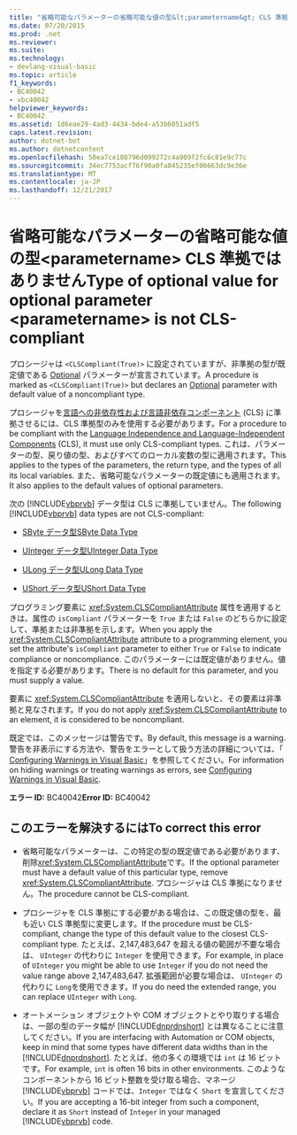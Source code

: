 ```yaml
---
title: "省略可能なパラメーターの省略可能な値の型&lt;parametername&gt; CLS 準拠ではありません"
ms.date: 07/20/2015
ms.prod: .net
ms.reviewer: 
ms.suite: 
ms.technology:
- devlang-visual-basic
ms.topic: article
f1_keywords:
- BC40042
- vbc40042
helpviewer_keywords:
- BC40042
ms.assetid: 1d6eae29-4ad3-4434-bde4-a53b6051adf5
caps.latest.revision: 
author: dotnet-bot
ms.author: dotnetcontent
ms.openlocfilehash: 50ea7ce108796d099272c4a909f2fc6c81e9c77c
ms.sourcegitcommit: 34ec7753acf76f90a0fa845235ef06663dc9e36e
ms.translationtype: MT
ms.contentlocale: ja-JP
ms.lasthandoff: 12/21/2017
---
```

# <a name="type-of-optional-value-for-optional-parameter-ltparameternamegt-is-not-cls-compliant"></a><span data-ttu-id="7c75e-102">省略可能なパラメーターの省略可能な値の型&lt;parametername&gt; CLS 準拠ではありません</span><span class="sxs-lookup"><span data-stu-id="7c75e-102">Type of optional value for optional parameter &lt;parametername&gt; is not CLS-compliant</span></span>
<span data-ttu-id="7c75e-103">プロシージャは `<CLSCompliant(True)>` に設定されていますが、非準拠の型が既定値である [Optional](../../../visual-basic/language-reference/modifiers/optional.md) パラメーターが宣言されています。</span><span class="sxs-lookup"><span data-stu-id="7c75e-103">A procedure is marked as `<CLSCompliant(True)>` but declares an [Optional](../../../visual-basic/language-reference/modifiers/optional.md) parameter with default value of a noncompliant type.</span></span>  
  
 <span data-ttu-id="7c75e-104">プロシージャを[言語への非依存性および言語非依存コンポーネント](../../../standard/language-independence-and-language-independent-components.md) (CLS) に準拠させるには、CLS 準拠型のみを使用する必要があります。</span><span class="sxs-lookup"><span data-stu-id="7c75e-104">For a procedure to be compliant with the [Language Independence and Language-Independent Components](../../../standard/language-independence-and-language-independent-components.md) (CLS), it must use only CLS-compliant types.</span></span> <span data-ttu-id="7c75e-105">これは、パラメーターの型、戻り値の型、およびすべてのローカル変数の型に適用されます。</span><span class="sxs-lookup"><span data-stu-id="7c75e-105">This applies to the types of the parameters, the return type, and the types of all its local variables.</span></span> <span data-ttu-id="7c75e-106">また、省略可能なパラメーターの既定値にも適用されます。</span><span class="sxs-lookup"><span data-stu-id="7c75e-106">It also applies to the default values of optional parameters.</span></span>  
  
 <span data-ttu-id="7c75e-107">次の [!INCLUDE[vbprvb](~/includes/vbprvb-md.md)] データ型は CLS に準拠していません。</span><span class="sxs-lookup"><span data-stu-id="7c75e-107">The following [!INCLUDE[vbprvb](~/includes/vbprvb-md.md)] data types are not CLS-compliant:</span></span>  
  
-   [<span data-ttu-id="7c75e-108">SByte データ型</span><span class="sxs-lookup"><span data-stu-id="7c75e-108">SByte Data Type</span></span>](../../../visual-basic/language-reference/data-types/sbyte-data-type.md)  
  
-   [<span data-ttu-id="7c75e-109">UInteger データ型</span><span class="sxs-lookup"><span data-stu-id="7c75e-109">UInteger Data Type</span></span>](../../../visual-basic/language-reference/data-types/uinteger-data-type.md)  
  
-   [<span data-ttu-id="7c75e-110">ULong データ型</span><span class="sxs-lookup"><span data-stu-id="7c75e-110">ULong Data Type</span></span>](../../../visual-basic/language-reference/data-types/ulong-data-type.md)  
  
-   [<span data-ttu-id="7c75e-111">UShort データ型</span><span class="sxs-lookup"><span data-stu-id="7c75e-111">UShort Data Type</span></span>](../../../visual-basic/language-reference/data-types/ushort-data-type.md)  
  
 <span data-ttu-id="7c75e-112">プログラミング要素に <xref:System.CLSCompliantAttribute> 属性を適用するときは、属性の `isCompliant` パラメーターを `True` または `False` のどちらかに設定して、準拠または非準拠を示します。</span><span class="sxs-lookup"><span data-stu-id="7c75e-112">When you apply the <xref:System.CLSCompliantAttribute> attribute to a programming element, you set the attribute's `isCompliant` parameter to either `True` or `False` to indicate compliance or noncompliance.</span></span> <span data-ttu-id="7c75e-113">このパラメーターには既定値がありません。値を指定する必要があります。</span><span class="sxs-lookup"><span data-stu-id="7c75e-113">There is no default for this parameter, and you must supply a value.</span></span>  
  
 <span data-ttu-id="7c75e-114">要素に <xref:System.CLSCompliantAttribute> を適用しないと、その要素は非準拠と見なされます。</span><span class="sxs-lookup"><span data-stu-id="7c75e-114">If you do not apply <xref:System.CLSCompliantAttribute> to an element, it is considered to be noncompliant.</span></span>  
  
 <span data-ttu-id="7c75e-115">既定では、このメッセージは警告です。</span><span class="sxs-lookup"><span data-stu-id="7c75e-115">By default, this message is a warning.</span></span> <span data-ttu-id="7c75e-116">警告を非表示にする方法や、警告をエラーとして扱う方法の詳細については、「 [Configuring Warnings in Visual Basic](/visualstudio/ide/configuring-warnings-in-visual-basic)」を参照してください。</span><span class="sxs-lookup"><span data-stu-id="7c75e-116">For information on hiding warnings or treating warnings as errors, see [Configuring Warnings in Visual Basic](/visualstudio/ide/configuring-warnings-in-visual-basic).</span></span>  
  
 <span data-ttu-id="7c75e-117">**エラー ID:** BC40042</span><span class="sxs-lookup"><span data-stu-id="7c75e-117">**Error ID:** BC40042</span></span>  
  
## <a name="to-correct-this-error"></a><span data-ttu-id="7c75e-118">このエラーを解決するには</span><span class="sxs-lookup"><span data-stu-id="7c75e-118">To correct this error</span></span>  
  
-   <span data-ttu-id="7c75e-119">省略可能なパラメーターは、この特定の型の既定値である必要があります、削除<xref:System.CLSCompliantAttribute>です。</span><span class="sxs-lookup"><span data-stu-id="7c75e-119">If the optional parameter must have a default value of this particular type, remove <xref:System.CLSCompliantAttribute>.</span></span> <span data-ttu-id="7c75e-120">プロシージャは CLS 準拠になりません。</span><span class="sxs-lookup"><span data-stu-id="7c75e-120">The procedure cannot be CLS-compliant.</span></span>  
  
-   <span data-ttu-id="7c75e-121">プロシージャを CLS 準拠にする必要がある場合は、この既定値の型を、最も近い CLS 準拠型に変更します。</span><span class="sxs-lookup"><span data-stu-id="7c75e-121">If the procedure must be CLS-compliant, change the type of this default value to the closest CLS-compliant type.</span></span> <span data-ttu-id="7c75e-122">たとえば、2,147,483,647 を超える値の範囲が不要な場合は、 `UInteger` の代わりに `Integer` を使用できます。</span><span class="sxs-lookup"><span data-stu-id="7c75e-122">For example, in place of `UInteger` you might be able to use `Integer` if you do not need the value range above 2,147,483,647.</span></span> <span data-ttu-id="7c75e-123">拡張範囲が必要な場合は、 `UInteger` の代わりに `Long`を使用できます。</span><span class="sxs-lookup"><span data-stu-id="7c75e-123">If you do need the extended range, you can replace `UInteger` with `Long`.</span></span>  
  
-   <span data-ttu-id="7c75e-124">オートメーション オブジェクトや COM オブジェクトとやり取りする場合は、一部の型のデータ幅が [!INCLUDE[dnprdnshort](~/includes/dnprdnshort-md.md)] とは異なることに注意してください。</span><span class="sxs-lookup"><span data-stu-id="7c75e-124">If you are interfacing with Automation or COM objects, keep in mind that some types have different data widths than in the [!INCLUDE[dnprdnshort](~/includes/dnprdnshort-md.md)].</span></span> <span data-ttu-id="7c75e-125">たとえば、他の多くの環境では `int` は 16 ビットです。</span><span class="sxs-lookup"><span data-stu-id="7c75e-125">For example, `int` is often 16 bits in other environments.</span></span> <span data-ttu-id="7c75e-126">このようなコンポーネントから 16 ビット整数を受け取る場合、マネージ [!INCLUDE[vbprvb](~/includes/vbprvb-md.md)] コードでは、`Integer` ではなく `Short` を宣言してください。</span><span class="sxs-lookup"><span data-stu-id="7c75e-126">If you are accepting a 16-bit integer from such a component, declare it as `Short` instead of `Integer` in your managed [!INCLUDE[vbprvb](~/includes/vbprvb-md.md)] code.</span></span>